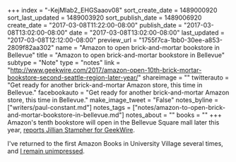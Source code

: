 +++
index = "-KejMlab2_EHGSaaov08"
sort_create_date = 1489000920
sort_last_updated = 1489003920
sort_publish_date = 1489006920
create_date = "2017-03-08T11:22:00-08:00"
publish_date = "2017-03-08T13:02:00-08:00"
date = "2017-03-08T13:02:00-08:00"
last_updated = "2017-03-08T12:12:00-08:00"
preview_url = "1755f7ca-1bb0-30ee-a853-2809f82aa302"
name = "Amazon to open brick-and-mortar bookstore in Bellevue"
title = "Amazon to open brick-and-mortar bookstore in Bellevue"
subtype = "Note"
type = "notes"
link = "http://www.geekwire.com/2017/amazon-open-10th-brick-mortar-bookstore-second-seattle-region-later-year/"
shareimage = ""
twitterauto = "Get ready for another brick-and-mortar Amazon store, this time in Bellevue."
facebookauto = "Get ready for another brick-and-mortar Amazon store, this time in Bellevue."
make_image_tweet = "False"
notes_byline = ["writers/paul-constant.md"]
notes_tags = ["notes/amazon-to-open-brick-and-mortar-bookstore-in-bellevue.md"]
notes_about = ""
books = ""
+++
Amazon's tenth bookstore will open in the Bellevue Square mall later this year, [reports Jillian Stampher for GeekWire](http://www.geekwire.com/2017/amazon-open-10th-brick-mortar-bookstore-second-seattle-region-later-year/).

I've returned to the first Amazon Books in University Village several times, and [I remain unimpressed](http://www.seattlereviewofbooks.com/notes/2015/11/09/the-algorithm-method/).